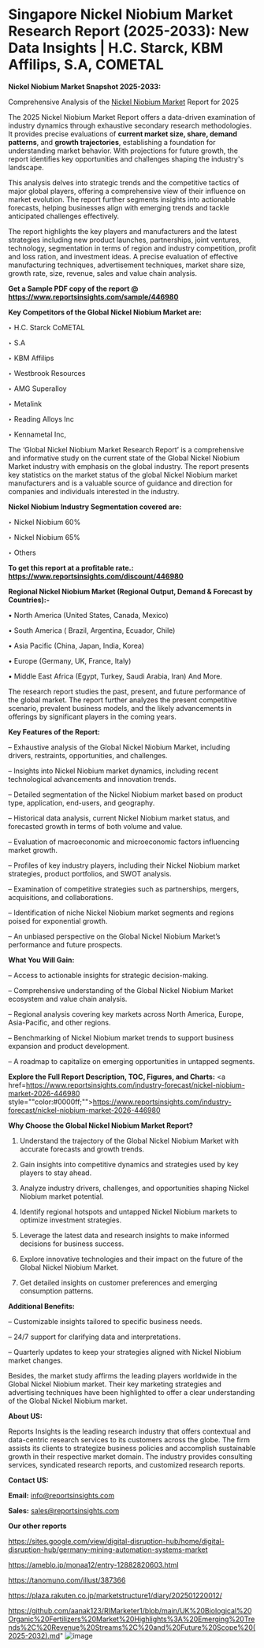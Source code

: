# Singapore Nickel Niobium Market Research Report (2025-2033): New Data Insights | H.C. Starck, KBM Affilips, S.A, COMETAL

<strong>Nickel Niobium Market Snapshot 2025-2033:</strong>

Comprehensive Analysis of the <a href=https://www.reportsinsights.com/sample/446980>Nickel Niobium Market</a> Report for 2025

The 2025 Nickel Niobium Market Report offers a data-driven examination of industry dynamics through exhaustive secondary research methodologies. It provides precise evaluations of <strong>current market size, share, demand patterns</strong>, and <strong>growth trajectories</strong>, establishing a foundation for understanding market behavior. With projections for future growth, the report identifies key opportunities and challenges shaping the industry's landscape.

This analysis delves into strategic trends and the competitive tactics of major global players, offering a comprehensive view of their influence on market evolution. The report further segments insights into actionable forecasts, helping businesses align with emerging trends and tackle anticipated challenges effectively.

The report highlights the key players and manufacturers and the latest strategies including new product launches, partnerships, joint ventures, technology, segmentation in terms of region and industry competition, profit and loss ration, and investment ideas. A precise evaluation of effective manufacturing techniques, advertisement techniques, market share size, growth rate, size, revenue, sales and value chain analysis.

<strong>Get a Sample PDF copy of the report @ <a href=https://www.reportsinsights.com/sample/446980 style=color:#0000ff;>https://www.reportsinsights.com/sample/446980</a></strong>

<strong>Key Competitors of the Global Nickel Niobium Market are:</strong>

‣ H.C. Starck CoMETAL

‣ S.A

‣ KBM Affilips

‣ Westbrook Resources

‣ AMG Superalloy

‣ Metalink

‣ Reading Alloys Inc

‣ Kennametal Inc,

The ‘Global Nickel Niobium Market Research Report’ is a comprehensive and informative study on the current state of the Global Nickel Niobium Market industry with emphasis on the global industry. The report presents key statistics on the market status of the global Nickel Niobium market manufacturers and is a valuable source of guidance and direction for companies and individuals interested in the industry.

<strong>Nickel Niobium Industry Segmentation covered are:</strong>

‣ Nickel Niobium 60%

‣ Nickel Niobium 65%

‣ Others

<strong>To get this report at a profitable rate.: <a href=https://www.reportsinsights.com/discount/446980 style=color:#0000ff;>https://www.reportsinsights.com/discount/446980</a></strong>

<strong>Regional Nickel Niobium Market (Regional Output, Demand &amp; Forecast by Countries):-</strong>

• North America (United States, Canada, Mexico)

• South America ( Brazil, Argentina, Ecuador, Chile)

• Asia Pacific (China, Japan, India, Korea)

• Europe (Germany, UK, France, Italy)

• Middle East Africa (Egypt, Turkey, Saudi Arabia, Iran) And More.

The research report studies the past, present, and future performance of the global market. The report further analyzes the present competitive scenario, prevalent business models, and the likely advancements in offerings by significant players in the coming years.

<strong>Key Features of the Report:</strong>

– Exhaustive analysis of the Global Nickel Niobium Market, including drivers, restraints, opportunities, and challenges.

– Insights into Nickel Niobium market dynamics, including recent technological advancements and innovation trends.

– Detailed segmentation of the Nickel Niobium market based on product type, application, end-users, and geography.

– Historical data analysis, current Nickel Niobium market status, and forecasted growth in terms of both volume and value.

– Evaluation of macroeconomic and microeconomic factors influencing market growth.

– Profiles of key industry players, including their Nickel Niobium market strategies, product portfolios, and SWOT analysis.

– Examination of competitive strategies such as partnerships, mergers, acquisitions, and collaborations.

– Identification of niche Nickel Niobium market segments and regions poised for exponential growth.

– An unbiased perspective on the Global Nickel Niobium Market’s performance and future prospects.

<strong>What You Will Gain:</strong>

– Access to actionable insights for strategic decision-making.

– Comprehensive understanding of the Global Nickel Niobium Market ecosystem and value chain analysis.

– Regional analysis covering key markets across North America, Europe, Asia-Pacific, and other regions.

– Benchmarking of Nickel Niobium market trends to support business expansion and product development.

– A roadmap to capitalize on emerging opportunities in untapped segments.

<strong>Explore the Full Report Description, TOC, Figures, and Charts:</strong>
<a href=https://www.reportsinsights.com/industry-forecast/nickel-niobium-market-2026-446980 style=""color:#0000ff;"">https://www.reportsinsights.com/industry-forecast/nickel-niobium-market-2026-446980</a>

<strong>Why Choose the Global Nickel Niobium Market Report?</strong>

1. Understand the trajectory of the Global Nickel Niobium Market with accurate forecasts and growth trends.

2. Gain insights into competitive dynamics and strategies used by key players to stay ahead.

3. Analyze industry drivers, challenges, and opportunities shaping Nickel Niobium market potential.

4. Identify regional hotspots and untapped Nickel Niobium markets to optimize investment strategies.

5. Leverage the latest data and research insights to make informed decisions for business success.

6. Explore innovative technologies and their impact on the future of the Global Nickel Niobium Market.

7. Get detailed insights on customer preferences and emerging consumption patterns.

<strong>Additional Benefits:</strong>

– Customizable insights tailored to specific business needs.

– 24/7 support for clarifying data and interpretations.

– Quarterly updates to keep your strategies aligned with Nickel Niobium market changes.

Besides, the market study affirms the leading players worldwide in the Global Nickel Niobium market. Their key marketing strategies and advertising techniques have been highlighted to offer a clear understanding of the Global Nickel Niobium market.

<strong><strong>About US</strong>:</strong>

Reports Insights is the leading research industry that offers contextual and data-centric research services to its customers across the globe. The firm assists its clients to strategize business policies and accomplish sustainable growth in their respective market domain. The industry provides consulting services, syndicated research reports, and customized research reports.

<strong>Contact US:</strong>

<p class=><b>Email:</b> <a href=mailto:info@reportsinsights.com>info@reportsinsights.com</a></p>
<p class=><b>Sales:</b> <a href=mailto:sales@reportsinsights.com>sales@reportsinsights.com</a></p>

<strong>Our other reports</strong>

<a href=https://sites.google.com/view/digital-disruption-hub/home/digital-disruption-hub/germany-mining-automation-systems-market>https://sites.google.com/view/digital-disruption-hub/home/digital-disruption-hub/germany-mining-automation-systems-market</a>

<a href=https://ameblo.jp/monaa12/entry-12882820603.html>https://ameblo.jp/monaa12/entry-12882820603.html</a>

<a href=https://tanomuno.com/illust/387366>https://tanomuno.com/illust/387366</a>

<a href=https://plaza.rakuten.co.jp/marketstructure1/diary/202501220012/>https://plaza.rakuten.co.jp/marketstructure1/diary/202501220012/</a>

<a href=https://github.com/aanak123/RIMarketer1/blob/main/UK%20Biological%20Organic%20Fertilizers%20Market%20Highlights%3A%20Emerging%20Trends%2C%20Revenue%20Streams%2C%20and%20Future%20Scope%20(2025-2032).md>https://github.com/aanak123/RIMarketer1/blob/main/UK%20Biological%20Organic%20Fertilizers%20Market%20Highlights%3A%20Emerging%20Trends%2C%20Revenue%20Streams%2C%20and%20Future%20Scope%20(2025-2032).md</a>"
![image](https://github.com/user-attachments/assets/ce73ee0c-bea2-4132-a2b8-6502da9f9316)
